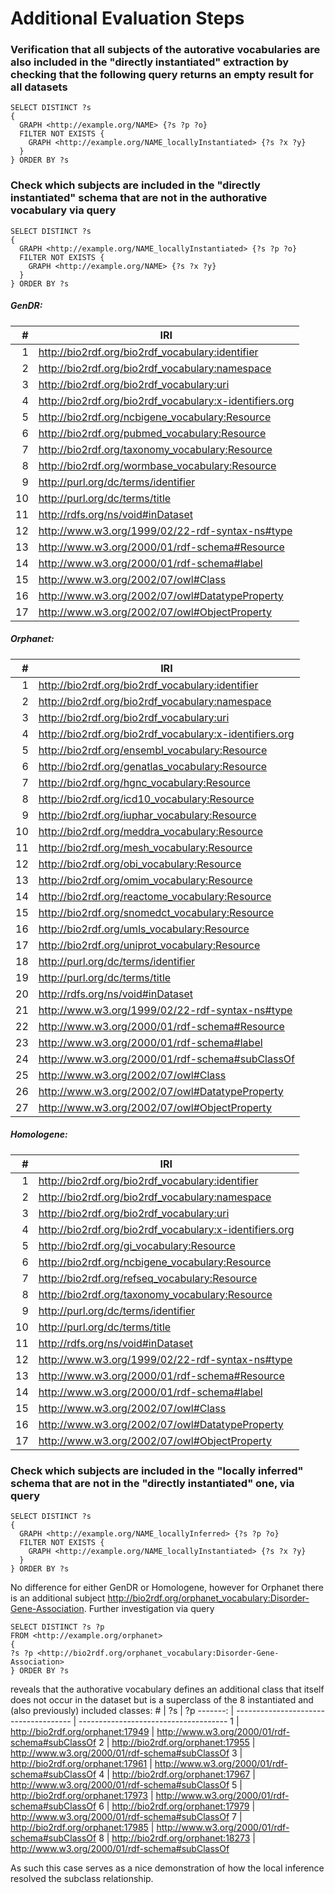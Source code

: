 # Additional Evaluation Steps

### Verification that all subjects of the autorative vocabularies are also included in the "directly instantiated" extraction by checking that the following query returns an empty result for all datasets
```
SELECT DISTINCT ?s
{
  GRAPH <http://example.org/NAME> {?s ?p ?o}
  FILTER NOT EXISTS {
  	GRAPH <http://example.org/NAME_locallyInstantiated> {?s ?x ?y}
  }
} ORDER BY ?s
```


### Check which subjects are included in the "directly instantiated" schema that are not in the authorative vocabulary via query
```
SELECT DISTINCT ?s
{
  GRAPH <http://example.org/NAME_locallyInstantiated> {?s ?p ?o}
  FILTER NOT EXISTS {
  	GRAPH <http://example.org/NAME> {?s ?x ?y}
  }
} ORDER BY ?s
```

##### GenDR:
\#	 | IRI
-------: | -------------------------------------
1	 | <http://bio2rdf.org/bio2rdf_vocabulary:identifier>
2	 | <http://bio2rdf.org/bio2rdf_vocabulary:namespace>
3	 | <http://bio2rdf.org/bio2rdf_vocabulary:uri>
4	 | <http://bio2rdf.org/bio2rdf_vocabulary:x-identifiers.org>
5	 | <http://bio2rdf.org/ncbigene_vocabulary:Resource>
6	 | <http://bio2rdf.org/pubmed_vocabulary:Resource>
7	 | <http://bio2rdf.org/taxonomy_vocabulary:Resource>
8	 | <http://bio2rdf.org/wormbase_vocabulary:Resource>
9	 | <http://purl.org/dc/terms/identifier>
10	 | <http://purl.org/dc/terms/title>
11	 | <http://rdfs.org/ns/void#inDataset>
12	 | <http://www.w3.org/1999/02/22-rdf-syntax-ns#type>
13	 | <http://www.w3.org/2000/01/rdf-schema#Resource>
14	 | <http://www.w3.org/2000/01/rdf-schema#label>
15	 | <http://www.w3.org/2002/07/owl#Class>
16	 | <http://www.w3.org/2002/07/owl#DatatypeProperty>
17	 | <http://www.w3.org/2002/07/owl#ObjectProperty>

##### Orphanet:
\#	 | IRI
-------: | -------------------------------------
1	 | <http://bio2rdf.org/bio2rdf_vocabulary:identifier>
2	 | <http://bio2rdf.org/bio2rdf_vocabulary:namespace>
3	 | <http://bio2rdf.org/bio2rdf_vocabulary:uri>
4	 | <http://bio2rdf.org/bio2rdf_vocabulary:x-identifiers.org>
5	 | <http://bio2rdf.org/ensembl_vocabulary:Resource>
6	 | <http://bio2rdf.org/genatlas_vocabulary:Resource>
7	 | <http://bio2rdf.org/hgnc_vocabulary:Resource>
8	 | <http://bio2rdf.org/icd10_vocabulary:Resource>
9	 | <http://bio2rdf.org/iuphar_vocabulary:Resource>
10	 | <http://bio2rdf.org/meddra_vocabulary:Resource>
11	 | <http://bio2rdf.org/mesh_vocabulary:Resource>
12	 | <http://bio2rdf.org/obi_vocabulary:Resource>
13	 | <http://bio2rdf.org/omim_vocabulary:Resource>
14	 | <http://bio2rdf.org/reactome_vocabulary:Resource>
15	 | <http://bio2rdf.org/snomedct_vocabulary:Resource>
16	 | <http://bio2rdf.org/umls_vocabulary:Resource>
17	 | <http://bio2rdf.org/uniprot_vocabulary:Resource>
18	 | <http://purl.org/dc/terms/identifier>
19	 | <http://purl.org/dc/terms/title>
20	 | <http://rdfs.org/ns/void#inDataset>
21	 | <http://www.w3.org/1999/02/22-rdf-syntax-ns#type>
22	 | <http://www.w3.org/2000/01/rdf-schema#Resource>
23	 | <http://www.w3.org/2000/01/rdf-schema#label>
24	 | <http://www.w3.org/2000/01/rdf-schema#subClassOf>
25	 | <http://www.w3.org/2002/07/owl#Class>
26	 | <http://www.w3.org/2002/07/owl#DatatypeProperty>
27	 | <http://www.w3.org/2002/07/owl#ObjectProperty>

##### Homologene:
\#	 | IRI
-------: | -------------------------------------
1	 | <http://bio2rdf.org/bio2rdf_vocabulary:identifier>
2	 | <http://bio2rdf.org/bio2rdf_vocabulary:namespace>
3	 | <http://bio2rdf.org/bio2rdf_vocabulary:uri>
4	 | <http://bio2rdf.org/bio2rdf_vocabulary:x-identifiers.org>
5	 | <http://bio2rdf.org/gi_vocabulary:Resource>
6	 | <http://bio2rdf.org/ncbigene_vocabulary:Resource>
7	 | <http://bio2rdf.org/refseq_vocabulary:Resource>
8	 | <http://bio2rdf.org/taxonomy_vocabulary:Resource>
9	 | <http://purl.org/dc/terms/identifier>
10	 | <http://purl.org/dc/terms/title>
11	 | <http://rdfs.org/ns/void#inDataset>
12	 | <http://www.w3.org/1999/02/22-rdf-syntax-ns#type>
13	 | <http://www.w3.org/2000/01/rdf-schema#Resource>
14	 | <http://www.w3.org/2000/01/rdf-schema#label>
15	 | <http://www.w3.org/2002/07/owl#Class>
16	 | <http://www.w3.org/2002/07/owl#DatatypeProperty>
17	 | <http://www.w3.org/2002/07/owl#ObjectProperty>


### Check which subjects are included in the "locally inferred" schema that are not in the "directly instantiated" one, via query
```
SELECT DISTINCT ?s
{
  GRAPH <http://example.org/NAME_locallyInferred> {?s ?p ?o}
  FILTER NOT EXISTS {
  	GRAPH <http://example.org/NAME_locallyInstantiated> {?s ?x ?y}
  }
} ORDER BY ?s
```

No difference for either GenDR or Homologene, however for Orphanet there is an additional subject <http://bio2rdf.org/orphanet_vocabulary:Disorder-Gene-Association>. Further investigation via query
```
SELECT DISTINCT ?s ?p
FROM <http://example.org/orphanet>
{
?s ?p <http://bio2rdf.org/orphanet_vocabulary:Disorder-Gene-Association>
} ORDER BY ?s
```
reveals that the authorative vocabulary defines an additional class that itself does not occur in the dataset but is a superclass of the 8 instantiated and (also previously) included classes: 
\#	 | ?s                                    | ?p
-------: | ------------------------------------- | -------------------------------------
1	 | <http://bio2rdf.org/orphanet:17949>	 | <http://www.w3.org/2000/01/rdf-schema#subClassOf>
2	 | <http://bio2rdf.org/orphanet:17955>	 | <http://www.w3.org/2000/01/rdf-schema#subClassOf>
3	 | <http://bio2rdf.org/orphanet:17961>	 | <http://www.w3.org/2000/01/rdf-schema#subClassOf>
4	 | <http://bio2rdf.org/orphanet:17967>	 | <http://www.w3.org/2000/01/rdf-schema#subClassOf>
5	 | <http://bio2rdf.org/orphanet:17973>	 | <http://www.w3.org/2000/01/rdf-schema#subClassOf>
6	 | <http://bio2rdf.org/orphanet:17979>	 | <http://www.w3.org/2000/01/rdf-schema#subClassOf>
7	 | <http://bio2rdf.org/orphanet:17985>	 | <http://www.w3.org/2000/01/rdf-schema#subClassOf>
8	 | <http://bio2rdf.org/orphanet:18273>	 | <http://www.w3.org/2000/01/rdf-schema#subClassOf>

As such this case serves as a nice demonstration of how the local inference resolved the subclass relationship.
